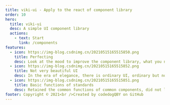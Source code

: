 ```yaml
---
title: viki-ui - Apply to the react of component library
order: 10
hero:
  title: viki-ui
  desc: A simple UI component library
  actions:
    - text: Start
      link: /components
features:
  - icon: https://img-blog.csdnimg.cn/20210515165515850.png
    title: Perfecting
    desc: Look at the mood to improve the component library, what you need to do, the components you need may appear.
  - icon: https://img-blog.csdnimg.cn/20210515165515852.png
    title: Not very beautiful UI
    desc: In the era of elegance, there is ordinary UI, ordinary but not mediocre. Under the ordinary appearance, there are still strong souls.
  - icon: https://img-blog.csdnimg.cn/20210515165515851.png
    title: Basic functions of standards
    desc: Retained the common functions of common components, did not launch complex functions, meet the basic use, need fancy operation, sorry, no!
footer: Copyright © 2021<br />Created by codedogQBY on GitHub
---
```

